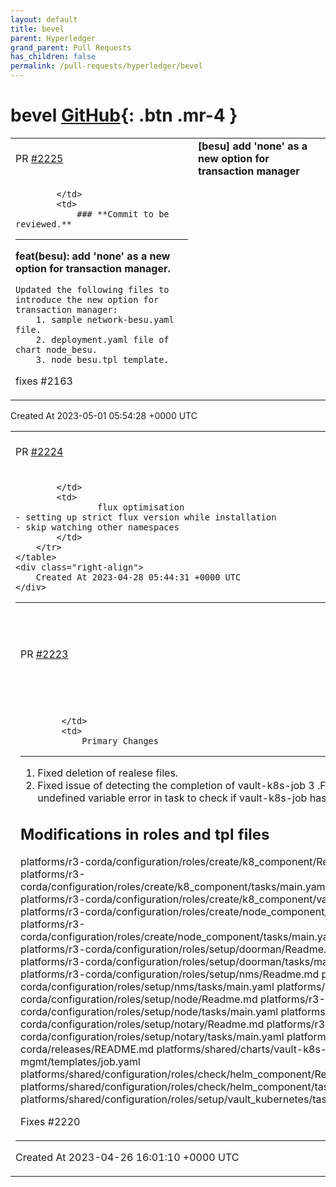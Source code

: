 ```yaml
---
layout: default
title: bevel
parent: Hyperledger
grand_parent: Pull Requests
has_children: false
permalink: /pull-requests/hyperledger/bevel
---
```


# bevel <span class="fs-3 right-align">[GitHub](https://github.com/hyperledger/bevel){: .btn .mr-4 }</span>


<div>
    <table>
        <tr>
            <td>
                PR <a href="https://github.com/hyperledger/bevel/pull/2225" class=".btn">#2225</a>
            </td>
            <td>
                <b>
                    [besu] add 'none' as a new option for transaction manager
                </b>
            </td>
        </tr>
        <tr>
            <td>
                
            </td>
            <td>
                ### **Commit to be reviewed.**
---
**feat(besu): add 'none' as a new option for transaction manager.**
```
Updated the following files to introduce the new option for transaction manager:
	1. sample network-besu.yaml file.
	2. deployment.yaml file of chart node_besu.
	3. node_besu.tpl template.
```

fixes #2163
            </td>
        </tr>
    </table>
    <div class="right-align">
        Created At 2023-05-01 05:54:28 +0000 UTC
    </div>
</div>

<div>
    <table>
        <tr>
            <td>
                PR <a href="https://github.com/hyperledger/bevel/pull/2224" class=".btn">#2224</a>
            </td>
            <td>
                <b>
                    [ci-skip] flux optimisation
                </b>
            </td>
        </tr>
        <tr>
            <td>
                
            </td>
            <td>
                    flux optimisation
    - setting up strict flux version while installation
    - skip watching other namespaces
            </td>
        </tr>
    </table>
    <div class="right-align">
        Created At 2023-04-28 05:44:31 +0000 UTC
    </div>
</div>

<div>
    <table>
        <tr>
            <td>
                PR <a href="https://github.com/hyperledger/bevel/pull/2223" class=".btn">#2223</a>
            </td>
            <td>
                <b>
                    [ci-skip] Reset network doesn't clean all git release
                </b>
            </td>
        </tr>
        <tr>
            <td>
                
            </td>
            <td>
                Primary Changes
--------------
1. Fixed deletion of realese files.
2. Fixed issue of detecting the completion of vault-k8s-job 
3 .Fixed undefined variable error in task to check if vault-k8s-job has completed

Modifications in roles and tpl files
-----------------------
platforms/r3-corda/configuration/roles/create/k8_component/Readme.md 
platforms/r3-corda/configuration/roles/create/k8_component/tasks/main.yaml 
platforms/r3-corda/configuration/roles/create/k8_component/vars/main.yaml 
platforms/r3-corda/configuration/roles/create/node_component/Readme.md 
platforms/r3-corda/configuration/roles/create/node_component/tasks/main.yaml 
platforms/r3-corda/configuration/roles/setup/doorman/Readme.md 
platforms/r3-corda/configuration/roles/setup/doorman/tasks/main.yml 
platforms/r3-corda/configuration/roles/setup/nms/Readme.md 
platforms/r3-corda/configuration/roles/setup/nms/tasks/main.yaml 
platforms/r3-corda/configuration/roles/setup/node/Readme.md 
platforms/r3-corda/configuration/roles/setup/node/tasks/main.yaml 
platforms/r3-corda/configuration/roles/setup/notary/Readme.md 
platforms/r3-corda/configuration/roles/setup/notary/tasks/main.yaml 
platforms/r3-corda/releases/README.md
platforms/shared/charts/vault-k8s-mgmt/templates/job.yaml platforms/shared/configuration/roles/check/helm_component/Readme.md platforms/shared/configuration/roles/check/helm_component/tasks/main.yaml platforms/shared/configuration/roles/setup/vault_kubernetes/tasks/main.yaml

Fixes
#2220 
            </td>
        </tr>
    </table>
    <div class="right-align">
        Created At 2023-04-26 16:01:10 +0000 UTC
    </div>
</div>

